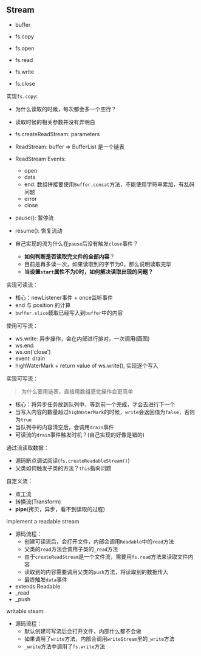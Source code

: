## Stream

* buffer
* fs.copy

* fs.open
* fs.read
* fs.write
* fs.close

实现`fs.copy`:  
* 为什么读取的时候，每次都会多一个空行？
* 读取时候的相关参数并没有弄明白

* fs.createReadStream: parameters
* ReadStream: buffer => BufferList 是一个链表
* ReadStream Events:
  * open
  * data
  * end: 数组拼接要使用`Buffer.concat`方法，不能使用字符串累加，有乱码问题
  * error
  * close
* pause(): 暂停流
* resume(): 恢复流动
* 自己实现的流为什么在`pause`后没有触发`close`事件？
  * **如何判断是否读取完文件的全部内容**？
  * 目前是再多读一次，如果读取到的字节为0，那么说明读取完毕
  * **当设置`start`属性不为0时，如何解决读取出现的问题？**

实现可读流：
* 核心：newListener事件 + once监听事件
* end 与 position 的计算
* `buffer.slice`截取已经写入到`buffer`中的内容

使用可写流：
* ws.write: 异步操作，会在内部进行排对，一次调用(画图)
* ws.end
* ws.on('close')
* event: drain
* highWaterMark + return value of ws.write(), 实现逐个写入

实现可写流：  
> 为什么要用链表，直接用数组感觉操作会更简单 

* 核心：将异步任务放到队列中，等到前一个完成，才会去进行下一个
* 当写入内容的数量超过`highWaterMark`的时候，`write`会返回值为`false`，否则为`true`
* 当队列中的内容清空后，会调用`drain`事件
* 可读流的`drain`事件触发时机？(自己实现的好像是错的)

通过流读取数据：
* 源码断点调试阅读(`fs.createReadableStream()`)
* 父类如何触发子类的方法？`this`指向问题

自定义流：  
* 双工流
* 转换流(Transform)
* **pipe**(拷贝，异步，看不到读取的过程)

implement a readable stream
* 源码流程：
  * 创建可读流后，会打开文件，内部会调用`Readable`中的`read`方法
  * 父类的`read`方法会调用子类的`_read`方法
  * 由于`createReadStream`是一个文件流，需要用`fs.read`方法来读取文件内容
  * 读取到的内容需要调用父类的`push`方法，将读取到的数据传入
  * 最终触发`data`事件
* extends Readable
* _read
* _push

writable steam: 
* 源码流程：
  * 默认创建可写流后会打开文件，内部什么都不会做
  * 如果调用了`write`方法，内部会调用`writeStream`里的`_write`方法
  * `_write`方法中调用了`fs.write`方法
